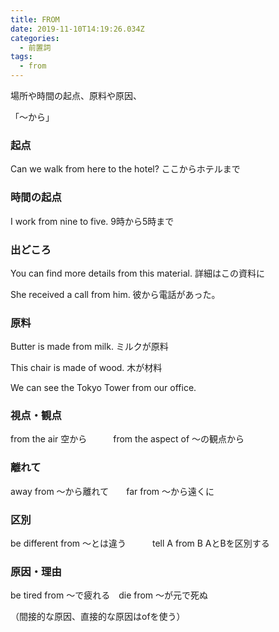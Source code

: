 ```yaml
---
title: FROM
date: 2019-11-10T14:19:26.034Z
categories:
  - 前置詞
tags:
  - from
---
```

 場所や時間の起点、原料や原因、
 
「～から」
 


### 起点
 Can we walk from here to the hotel?  ここからホテルまで
 

### 時間の起点
 I work from nine to five.  9時から5時まで
 

### 出どころ
 

You can find more details from this material.  詳細はこの資料に
 
She received a call from him.  彼から電話があった。
 

### 原料
 Butter is made from milk.  ミルクが原料
 
This chair is made of wood.  木が材料
 

We can see the Tokyo Tower from our office.
### 視点・観点
 
from the air  空から　　　from the aspect of ～の観点から
 

### 離れて
 

away from  ～から離れて　　far from ～から遠くに
 

### 区別
 

be different from  ～とは違う　　　tell A from B AとBを区別する
 

### 原因・理由
 

be tired from  ～で疲れる　die from  ～が元で死ぬ
 
（間接的な原因、直接的な原因はofを使う）
